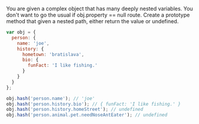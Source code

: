 You are given a complex object that has many deeply nested variables. You don't want to go the usual if obj.property == null route. Create a prototype method that given a nested path, either return the value or undefined.

```javascript
var obj = {
  person: {
    name: 'joe',
    history: {
      hometown: 'bratislava',
      bio: {
        funFact: 'I like fishing.'
      }
    }
  }
};

obj.hash('person.name'); // 'joe'
obj.hash('person.history.bio'); // { funFact: 'I like fishing.' }
obj.hash('person.history.homeStreet'); // undefined
obj.hash('person.animal.pet.needNoseAntEater'); // undefined
```